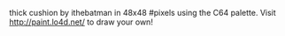 thick cushion by ithebatman in 48x48 #pixels using the C64 palette. Visit http://paint.lo4d.net/ to draw your own! 